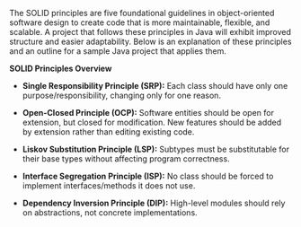 The SOLID principles are five foundational guidelines in object-oriented software design to create code that is more maintainable, flexible, and scalable. A project that follows these principles in Java will exhibit improved structure and easier adaptability. Below is an explanation of these principles and an outline for a sample Java project that applies them.

**SOLID Principles Overview**

- **Single Responsibility Principle (SRP):** Each class should have only one purpose/responsibility, changing only for one reason.

- **Open-Closed Principle (OCP):** Software entities should be open for extension, but closed for modification. New features should be added by extension rather than editing existing code.

- **Liskov Substitution Principle (LSP):** Subtypes must be substitutable for their base types without affecting program correctness.

- **Interface Segregation Principle (ISP):** No class should be forced to implement interfaces/methods it does not use.

- **Dependency Inversion Principle (DIP):** High-level modules should rely on abstractions, not concrete implementations.
